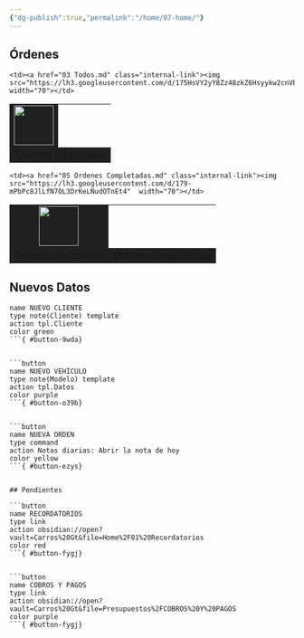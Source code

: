 ```yaml
---
{"dg-publish":true,"permalink":"/home/07-home/"}
---
```




## Órdenes


<!DOCTYPE html>
<table width="340"style="text-align: center;">
  <tr  style= "background-color: #202020;">
    <td><a href="04 Clientes.md" class="internal-link"><img src="https://lh3.googleusercontent.com/d/1754ysjU9Eq7gj82N06631Cv9KiCTI6WZ" width="70" ></td>
    
    <td><a href="03 Todos.md" class="internal-link"><img src="https://lh3.googleusercontent.com/d/175HsVY2yY8Zz48zkZ6Hsyykw2cnVbptc" width="70"></td>
    
  </tr>
  <tr  style= "background-color: #202020;">
      <td style="vertical-align: middle; font-size: 16px;" ><a href="04 Clientes" class="internal-link"><center><strong>Clientes</strong></center></td>
    <td style="vertical-align: middle; font-size: 16px;" ><a href="03 Todos" class="internal-link"><center><strong>Vehículos</strong></center></td>
      </td>
    </tr>
</table>
<table width="340" style="text-align: center;">
  <tr  style= "background-color: #202020;">
    <td><a href="06 Órdenes en Proceso.md" class="internal-link"><img src="https://lh3.googleusercontent.com/d/178B4MF6qez5ikhZaIxJtvBQkf9XB3pDH" width="70"></td>
    
	<td><a href="05 Órdenes Completadas.md" class="internal-link"><img src="https://lh3.googleusercontent.com/d/179-mPbPc8JlLfN7OL3DrKeLNudOTnEt4"  width="70"></td>
  </tr>
  <tr  style= "background-color: #202020;">
      <td style="vertical-align: middle; font-size: 16px;" ><a href="06 Órdenes en Proceso" class="internal-link"><center><strong>Órdenes en Proceso</strong></center></td>
      <td style="vertical-align: middle; font-size: 16px;" ><a href="05 Órdenes Completadas" class="internal-link"><center><strong>Órdenes Completadas</strong></center>
    </tr>
  </table>


## Nuevos Datos

```button
name NUEVO CLIENTE
type note(Cliente) template
action tpl.Cliente
color green
```{ #button-9wda}


```button
name NUEVO VEHÍCULO
type note(Modelo) template
action tpl.Datos
color purple
```{ #button-o39b}


```button
name NUEVA ORDEN
type command
action Notas diarias: Abrir la nota de hoy
color yellow
```{ #button-ezys}


## Pendientes

```button
name RECORDATORIOS
type link
action obsidian://open?vault=Carros%20Gt&file=Home%2F01%20Recordatorios
color red
```{ #button-fygj}


```button
name COBROS Y PAGOS
type link
action obsidian://open?vault=Carros%20Gt&file=Presupuestos%2FCOBROS%20Y%20PAGOS
color purple
```{ #button-fygj}


